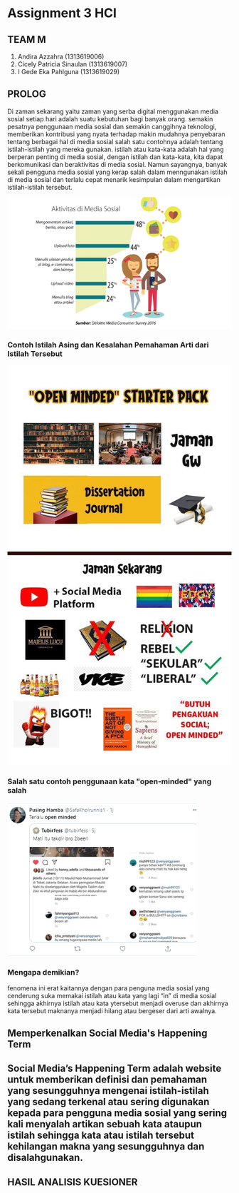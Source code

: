 # Assignment 3 HCI

## TEAM M
1. Andira Azzahra (1313619006)
2. Cicely Patricia Sinaulan (1313619007)
3. I Gede Eka Pahlguna (1313619029)

## PROLOG
Di zaman sekarang yaitu zaman  yang serba digital menggunakan media sosial  setiap hari adalah suatu kebutuhan bagi banyak orang.
semakin pesatnya penggunaan media sosial dan semakin canggihnya teknologi, memberikan kontribusi yang nyata terhadap makin 
mudahnya penyebaran tentang berbagai hal di media sosial salah satu contohnya adalah tentang istilah-istilah yang mereka gunakan. 
istilah atau kata-kata adalah hal yang berperan penting di media sosial, dengan istilah dan kata-kata, kita dapat berkomunikasi dan 
beraktivitas di media sosial. Namun sayangnya, banyak sekali pengguna media sosial yang kerap salah dalam menngunakan istilah 
di media sosial dan terlalu cepat menarik kesimpulan dalam mengartikan istilah-istilah tersebut.
<p><img src="medsos_03.jpg"></p>
  
  
<h3> Contoh Istilah Asing dan Kesalahan Pemahaman Arti dari Istilah Tersebut </h3>
<p><img src="EeFJ_89VoAIlxCr.jpg"></p>

<h3> Salah satu contoh penggunaan kata "open-minded" yang salah </h3>
<p><img src="Screenshot.png"></p>

<h3> Mengapa demikian? </h3>
fenomena ini erat kaitannya dengan para penguna media sosial yang cenderung suka memakai istilah atau kata yang lagi “in”
di media sosial sehingga akhirnya istilah atau kata ytersebut menjadi overuse dan akhirnya kata tersebut maknanya menjadi
hilang atau bergeser dari arti awalnya.

<h2> Memperkenalkan Social Media's Happening Term <h2>
Social Media’s Happening Term adalah website untuk memberikan definisi  dan pemahaman yang sesungguhnya mengenai istilah-istilah
yang sedang terkenal atau sering digunakan kepada para pengguna media sosial yang sering kali menyalah artikan sebuah kata ataupun 
istilah sehingga kata atau istilah tersebut kehilangan makna yang sesungguhnya dan disalahgunakan. 
  
  
## HASIL ANALISIS KUESIONER



  
 
